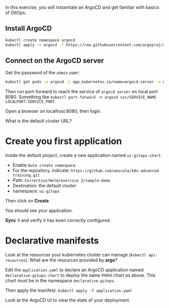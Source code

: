 In this exercise, you will instantiate an ArgoCD and get familiar with basics of GitOps.


## Install ArgoCD

```sh
kubectl create namespace argocd
kubectl apply -n argocd -f https://raw.githubusercontent.com/argoproj/argo-cd/stable/manifests/install.yaml
```

## Connect on the ArgoCD server

Get the password of the `admin` user:
```sh
kubectl get pods -n argocd -l app.kubernetes.io/name=argocd-server -o name | cut -d'/' -f 2
```

Then run port-forward to reach the service of `argocd server` on local port 8080. Something like `kubectl port-forward -n argocd svc/SERVICE_NAME LOCALPORT:SERVICE_PORT`

Open a browser on localhost:8080, then login.

What is the default cluster URL?

# Create you first application

Inside the default project, create a new application named `ui-gitops-chart`.
* Enable `Auto create namespace`.
* For the repository, indicate: `https://github.com/wescale/k8s-advanced-training.git`
* Path: `Correction/Helm/exercice 2/sample-demo`
* Destination: the default cluster
* namespace: `ui-gitops`

Then click on **Create**.

You should see your application.

**Sync** it and verify it has been correctly configured.

# Declarative manifests

Look at the resources your kubernetes cluster can manage (`kubectl api-resources`).
What are the resources provided by **argo**?

Edit the `application.yaml` to declare an ArgoCD application named `declarative-gitops-chart` to deploy the same Helm chart as above.
This chart must be in the namespace `declarative-gitops`.

Then apply the manifest: `kubectl apply -f application.yaml`

Look at the ArgoCD UI to view the state of your deployment.
